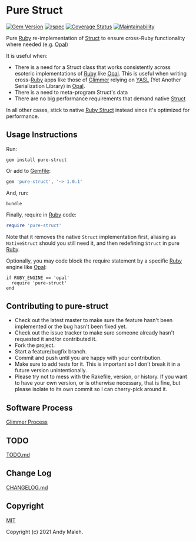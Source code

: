 # Pure Struct
[![Gem Version](https://badge.fury.io/rb/pure-struct.svg)](http://badge.fury.io/rb/pure-struct)
[![rspec](https://github.com/AndyObtiva/pure-struct/workflows/rspec/badge.svg)](https://github.com/AndyObtiva/pure-struct/actions?query=workflow%3Arspec)
[![Coverage Status](https://coveralls.io/repos/github/AndyObtiva/pure-struct/badge.svg?branch=master)](https://coveralls.io/github/AndyObtiva/pure-struct?branch=master)
[![Maintainability](https://api.codeclimate.com/v1/badges/2659b419fd5f7d38e443/maintainability)](https://codeclimate.com/github/AndyObtiva/pure-struct/maintainability)

Pure [Ruby](https://www.ruby-lang.org/) re-implementation of [Struct](https://ruby-doc.org/core-2.7.0/Struct.html) to ensure cross-Ruby functionality where needed (e.g. [Opal](https://opalrb.com/))

It is useful when:
- There is a need for a Struct class that works consistently across esoteric implementations of [Ruby](https://www.ruby-lang.org/) like [Opal](https://opalrb.com/). This is useful when writing cross-[Ruby](https://www.ruby-lang.org/) apps like those of [Glimmer](https://github.com/AndyObtiva/glimmer) relying on [YASL](https://github.com/AndyObtiva/yasl) (Yet Another Serialization Library) in [Opal](https://opalrb.com/).
- There is a need to meta-program Struct's data
- There are no big performance requirements that demand native [Struct](https://ruby-doc.org/core-2.7.0/Struct.html)

In all other cases, stick to native [Ruby Struct](https://ruby-doc.org/core-2.7.0/Struct.html) instead since it's optimized for performance.

## Usage Instructions

Run:

`gem install pure-struct`

Or add to [Gemfile](https://bundler.io/man/gemfile.5.html):

```ruby
gem 'pure-struct', '~> 1.0.1'
```

And, run:

`bundle`

Finally, require in [Ruby](https://www.ruby-lang.org/) code:

```ruby
require 'pure-struct'
```

Note that it removes the native `Struct` implementation first, aliasing as `NativeStruct` should you still need it, and then redefining `Struct` in pure [Ruby](https://www.ruby-lang.org/).

Optionally, you may code block the require statement by a specific [Ruby](https://www.ruby-lang.org/) engine like [Opal](https://opalrb.com/):

```
if RUBY_ENGINE == 'opal'
  require 'pure-struct'
end
```

## Contributing to pure-struct

-   Check out the latest master to make sure the feature hasn't been
    implemented or the bug hasn't been fixed yet.
-   Check out the issue tracker to make sure someone already hasn't
    requested it and/or contributed it.
-   Fork the project.
-   Start a feature/bugfix branch.
-   Commit and push until you are happy with your contribution.
-   Make sure to add tests for it. This is important so I don't break it
    in a future version unintentionally.
-   Please try not to mess with the Rakefile, version, or history. If
    you want to have your own version, or is otherwise necessary, that
    is fine, but please isolate to its own commit so I can cherry-pick
    around it.

## Software Process

[Glimmer Process](https://github.com/AndyObtiva/glimmer/blob/master/PROCESS.md)

## TODO

[TODO.md](TODO.md)

## Change Log

[CHANGELOG.md](CHANGELOG.md)

## Copyright

[MIT](LICENSE.txt)

Copyright (c) 2021 Andy Maleh.
